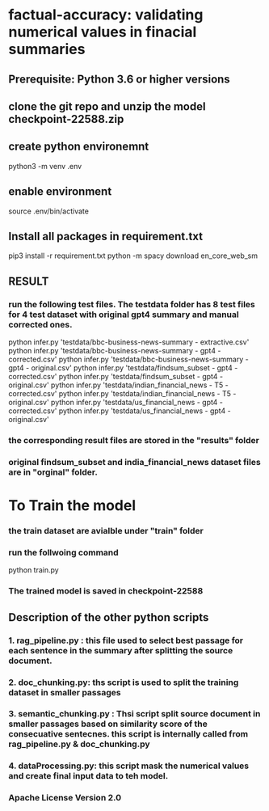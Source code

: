 # factual-accuracy: validating numerical values in finacial summaries

## Prerequisite: Python 3.6 or higher versions
## clone the git repo and unzip the model checkpoint-22588.zip
## create python environemnt
python3 -m venv .env
## enable environment
source .env/bin/activate

## Install all packages in requirement.txt
pip3 install -r requirement.txt
python -m spacy download en_core_web_sm

## RESULT
### run the following test files. The testdata folder has 8 test files for 4 test dataset with original gpt4 summary and manual corrected ones.
python infer.py 'testdata/bbc-business-news-summary - extractive.csv'
python infer.py 'testdata/bbc-business-news-summary - gpt4 - corrected.csv'
python infer.py 'testdata/bbc-business-news-summary - gpt4 - original.csv'
python infer.py 'testdata/findsum_subset - gpt4 - corrected.csv'
python infer.py 'testdata/findsum_subset - gpt4 - original.csv'
python infer.py 'testdata/indian_financial_news - T5 - corrected.csv'
python infer.py 'testdata/indian_financial_news - T5 - original.csv'
python infer.py 'testdata/us_financial_news - gpt4 - corrected.csv'
python infer.py 'testdata/us_financial_news - gpt4 - original.csv'


### the corresponding result files are stored in the "results" folder  

### original findsum_subset and india_financial_news dataset files are in "orginal" folder.

# To Train the model
### the train dataset are avialble under "train" folder
### run the follwoing command
python train.py
### The trained model is saved in checkpoint-22588 

## Description of the other python scripts
### 1. rag_pipeline.py : this file used to select best passage for each sentence in the summary after splitting the source document.
### 2. doc_chunking.py: ths script is used to split the training dataset in smaller passages
### 3. semantic_chunking.py : Thsi script split source document in smaller passages based on similarity score of the consecuative sentecnes.  this script is internally called from  rag_pipeline.py & doc_chunking.py
### 4. dataProcessing.py: this script mask the numerical values and create final input data to teh model.

### Apache License Version 2.0

